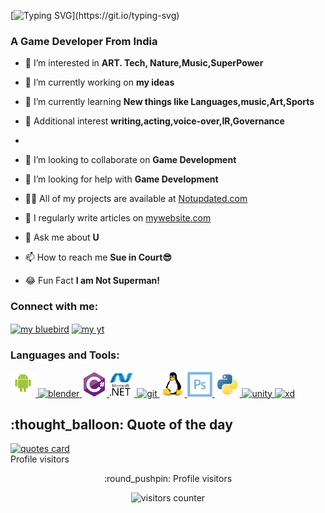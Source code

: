 [![Typing SVG](https://readme-typing-svg.demolab.com/?lines=👋+Hi,+My+name+is+SupermanSpace;)](https://git.io/typing-svg)

<h3 align="left"> A Game Developer From India </h3>





- 👀 I’m interested in **ART. Tech, Nature,Music,SuperPower**

- 🔭 I’m currently working on **my ideas**

- 🌱 I’m currently learning **New things like Languages,music,Art,Sports**

- 👀 Additional interest **writing,acting,voice-over,IR,Governance**
- 
- 👯 I’m looking to collaborate on **Game Development**

- 🤝 I’m looking for help with **Game Development**

- 👨‍💻 All of my projects are available at [Notupdated.com](Notupdated.com)

- 📝 I regularly write articles on [mywebsite.com](mywebsite.com)

- 💬 Ask me about **U**

- 📫 How to reach me **Sue in Court😎**

- 😂 Fun Fact **I am Not Superman!**

<h3 align="left">Connect with me:</h3>
<p align="left">
<a href="https://twitter.com/Himansh78862131" target="blank"><img align="center" src="https://raw.githubusercontent.com/rahuldkjain/github-profile-readme-generator/master/src/images/icons/Social/twitter.svg" alt="my bluebird" height="30" width="40" /></a>
<a href="https://www.youtube.com/channel/UC3-KY54e1Fcgb2y2B3JEbQQ" target="blank"><img align="center" src="https://raw.githubusercontent.com/rahuldkjain/github-profile-readme-generator/master/src/images/icons/Social/youtube.svg" alt="my yt" height="30" width="40" /></a>
</p>

<h3 align="left">Languages and Tools:</h3>
<p align="left"> <a href="https://developer.android.com" target="_blank" rel="noreferrer"> <img src="https://raw.githubusercontent.com/devicons/devicon/master/icons/android/android-original-wordmark.svg" alt="android" width="40" height="40"/> </a> <a href="https://www.blender.org/" target="_blank" rel="noreferrer"> <img src="https://download.blender.org/branding/community/blender_community_badge_white.svg" alt="blender" width="40" height="40"/> </a> <a href="https://www.w3schools.com/cs/" target="_blank" rel="noreferrer"> <img src="https://raw.githubusercontent.com/devicons/devicon/master/icons/csharp/csharp-original.svg" alt="csharp" width="40" height="40"/> </a> <a href="https://dotnet.microsoft.com/" target="_blank" rel="noreferrer"> <img src="https://raw.githubusercontent.com/devicons/devicon/master/icons/dot-net/dot-net-original-wordmark.svg" alt="dotnet" width="40" height="40"/> </a> <a href="https://git-scm.com/" target="_blank" rel="noreferrer"> <img src="https://www.vectorlogo.zone/logos/git-scm/git-scm-icon.svg" alt="git" width="40" height="40"/> </a> <a href="https://www.linux.org/" target="_blank" rel="noreferrer"> <img src="https://raw.githubusercontent.com/devicons/devicon/master/icons/linux/linux-original.svg" alt="linux" width="40" height="40"/> </a> <a href="https://www.photoshop.com/en" target="_blank" rel="noreferrer"> <img src="https://raw.githubusercontent.com/devicons/devicon/master/icons/photoshop/photoshop-line.svg" alt="photoshop" width="40" height="40"/> </a> <a href="https://www.python.org" target="_blank" rel="noreferrer"> <img src="https://raw.githubusercontent.com/devicons/devicon/master/icons/python/python-original.svg" alt="python" width="40" height="40"/> </a> <a href="https://unity.com/" target="_blank" rel="noreferrer"> <img src="https://www.vectorlogo.zone/logos/unity3d/unity3d-icon.svg" alt="unity" width="40" height="40"/> </a> <a href="https://www.adobe.com/products/xd.html" target="_blank" rel="noreferrer"> <img src="https://cdn.worldvectorlogo.com/logos/adobe-xd.svg" alt="xd" width="40" height="40"/> </a> </p>

<h2>:thought_balloon: Quote of the day</h2>

</summary>
    <a href="https://github.com/himanshuskyrockets">
        <img src="https://quotes-github-readme.vercel.app/api?type=horizontal&theme=tokyonight" alt="quotes card">
    </a>
</details>




</details>
<summary>Profile visitors</summary>
<p align="center">:round_pushpin: Profile visitors</p>
<div align="center">
    <img alt="visitors counter" src="https://profile-counter.glitch.me/himanshuskyrockets/count.svg">
</div>
</details>
<!--Credits To All the Creators 
  Thanks all the Creator for making this Possible there are lot of other Creators Who inspired me and helped to Create this Stunning 
   Readme/Aboutme-->




